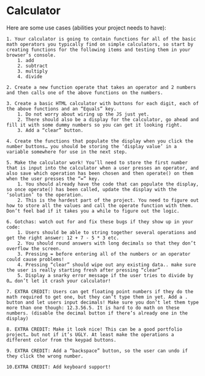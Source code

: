 # Calculator



Here are some use cases (abilities your project needs to have):

    1. Your calculator is going to contain functions for all of the basic math operators you typically find on simple calculators, so start by creating functions for the following items and testing them in your browser’s console.
        1. add
        2. subtract
        3. multiply
        4. divide

    2. Create a new function operate that takes an operator and 2 numbers and then calls one of the above functions on the numbers.

    3. Create a basic HTML calculator with buttons for each digit, each of the above functions and an “Equals” key.
        1. Do not worry about wiring up the JS just yet.
        2. There should also be a display for the calculator, go ahead and fill it with some dummy numbers so you can get it looking right.
        3. Add a “clear” button.

    4. Create the functions that populate the display when you click the number buttons… you should be storing the ‘display value’ in a variable somewhere for use in the next step.

    5. Make the calculator work! You’ll need to store the first number that is input into the calculator when a user presses an operator, and also save which operation has been chosen and then operate() on them when the user presses the “=” key.
        1. You should already have the code that can populate the display, so once operate() has been called, update the display with the ‘solution’ to the operation.
        2. This is the hardest part of the project. You need to figure out how to store all the values and call the operate function with them. Don’t feel bad if it takes you a while to figure out the logic.

    6. Gotchas: watch out for and fix these bugs if they show up in your code:
        1. Users should be able to string together several operations and get the right answer: 12 + 7 - 5 * 3 etc.
        2. You should round answers with long decimals so that they don’t overflow the screen.
        3. Pressing = before entering all of the numbers or an operator could cause problems!
        4. Pressing “clear” should wipe out any existing data.. make sure the user is really starting fresh after pressing “clear”
        5. Display a snarky error message if the user tries to divide by 0… don’t let it crash your calculator!

    7. EXTRA CREDIT: Users can get floating point numbers if they do the math required to get one, but they can’t type them in yet. Add a . button and let users input decimals! Make sure you don’t let them type more than one though: 12.3.56.5. It is hard to do math on these numbers. (disable the decimal button if there’s already one in the display)

    8. EXTRA CREDIT: Make it look nice! This can be a good portfolio project… but not if it’s UGLY. At least make the operations a different color from the keypad buttons.

    9. EXTRA CREDIT: Add a “backspace” button, so the user can undo if they click the wrong number.
    
    10.EXTRA CREDIT: Add keyboard support!

